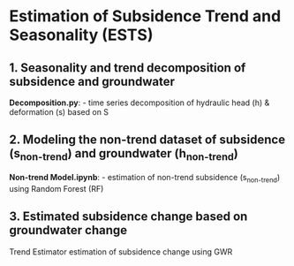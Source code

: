# Estimation of Subsidence Trend and Seasonality (ESTS)


## 1. Seasonality and trend decomposition of subsidence and groundwater

**Decomposition.py**: - time series decomposition of hydraulic head (h) & deformation (s) based on S


## 2. Modeling the non-trend dataset of subsidence (s<sub>non-trend</sub>) and groundwater (h<sub>non-trend</sub>)

**Non-trend Model.ipynb**: -  estimation of non-trend subsidence (s<sub>non-trend</sub>) using Random Forest (RF) 

## 3. Estimated subsidence change based on groundwater change

Trend Estimator estimation of subsidence change using GWR
